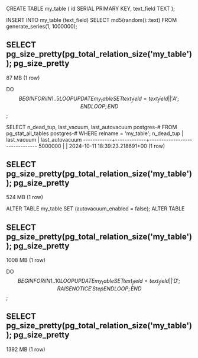 
CREATE TABLE my_table (
    id SERIAL PRIMARY KEY,
    text_field TEXT
);


INSERT INTO my_table (text_field)
SELECT md5(random()::text)
FROM generate_series(1, 1000000);


 SELECT pg_size_pretty(pg_total_relation_size('my_table'));
 pg_size_pretty
----------------
 87 MB
(1 row)


 DO $$
BEGIN
    FOR i IN 1..5 LOOP
        UPDATE my_table SET text_field = text_field || 'A';
    END LOOP;
END $$;



 SELECT n_dead_tup, last_vacuum, last_autovacuum
postgres-# FROM pg_stat_all_tables
postgres-# WHERE relname = 'my_table';
 n_dead_tup | last_vacuum |        last_autovacuum
------------+-------------+-------------------------------
    5000000 |             | 2024-10-11 18:39:23.218691+00
(1 row)




 SELECT pg_size_pretty(pg_total_relation_size('my_table'));
 pg_size_pretty
----------------
 524 MB
(1 row)



 ALTER TABLE my_table SET (autovacuum_enabled = false);
ALTER TABLE


SELECT pg_size_pretty(pg_total_relation_size('my_table'));
 pg_size_pretty
----------------
 1008 MB
(1 row)



DO $$
BEGIN
    FOR i IN 1..10 LOOP
        UPDATE my_table SET text_field = text_field || 'D';
        RAISE NOTICE 'Step %', i;
    END LOOP;
END $$;


SELECT pg_size_pretty(pg_total_relation_size('my_table'));
 pg_size_pretty
----------------
 1392 MB
(1 row)



